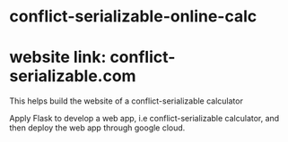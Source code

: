 # conflict-serializable-online-calc
# website link: conflict-serializable.com

This helps build the website of a conflict-serializable calculator

Apply Flask to develop a web app, i.e conflict-serializable calculator, and then deploy the web app through google cloud.
